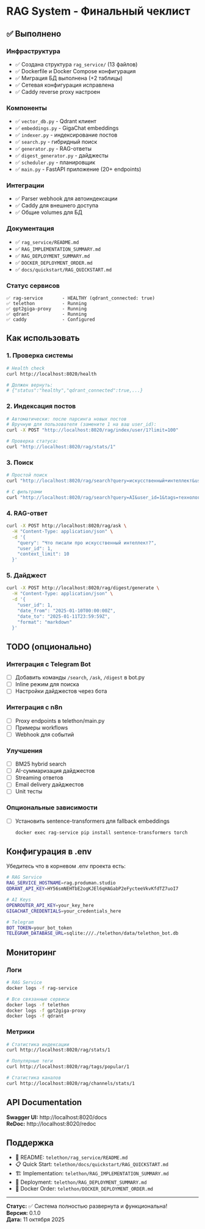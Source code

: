 # RAG System - Финальный чеклист

## ✅ Выполнено

### Инфраструктура
- ✅ Создана структура `rag_service/` (13 файлов)
- ✅ Dockerfile и Docker Compose конфигурация
- ✅ Миграция БД выполнена (+2 таблицы)
- ✅ Сетевая конфигурация исправлена
- ✅ Caddy reverse proxy настроен

### Компоненты
- ✅ `vector_db.py` - Qdrant клиент
- ✅ `embeddings.py` - GigaChat embeddings
- ✅ `indexer.py` - индексирование постов
- ✅ `search.py` - гибридный поиск
- ✅ `generator.py` - RAG-ответы
- ✅ `digest_generator.py` - дайджесты
- ✅ `scheduler.py` - планировщик
- ✅ `main.py` - FastAPI приложение (20+ endpoints)

### Интеграции
- ✅ Parser webhook для автоиндексации
- ✅ Caddy для внешнего доступа
- ✅ Общие volumes для БД

### Документация
- ✅ `rag_service/README.md`
- ✅ `RAG_IMPLEMENTATION_SUMMARY.md`
- ✅ `RAG_DEPLOYMENT_SUMMARY.md`
- ✅ `DOCKER_DEPLOYMENT_ORDER.md`
- ✅ `docs/quickstart/RAG_QUICKSTART.md`

### Статус сервисов
```
✅ rag-service       - HEALTHY (qdrant_connected: true)
✅ telethon          - Running
✅ gpt2giga-proxy    - Running
✅ qdrant            - Running
✅ caddy             - Configured
```

## Как использовать

### 1. Проверка системы

```bash
# Health check
curl http://localhost:8020/health

# Должен вернуть:
# {"status":"healthy","qdrant_connected":true,...}
```

### 2. Индексация постов

```bash
# Автоматически: после парсинга новых постов
# Вручную для пользователя (замените 1 на ваш user_id):
curl -X POST "http://localhost:8020/rag/index/user/1?limit=100"

# Проверка статуса:
curl "http://localhost:8020/rag/stats/1"
```

### 3. Поиск

```bash
# Простой поиск
curl "http://localhost:8020/rag/search?query=искусственный+интеллект&user_id=1&limit=5"

# С фильтрами
curl "http://localhost:8020/rag/search?query=AI&user_id=1&tags=технологии&date_from=2025-01-01"
```

### 4. RAG-ответ

```bash
curl -X POST http://localhost:8020/rag/ask \
  -H "Content-Type: application/json" \
  -d '{
    "query": "Что писали про искусственный интеллект?",
    "user_id": 1,
    "context_limit": 10
  }'
```

### 5. Дайджест

```bash
curl -X POST http://localhost:8020/rag/digest/generate \
  -H "Content-Type: application/json" \
  -d '{
    "user_id": 1,
    "date_from": "2025-01-10T00:00:00Z",
    "date_to": "2025-01-11T23:59:59Z",
    "format": "markdown"
  }'
```

## TODO (опционально)

### Интеграция с Telegram Bot
- [ ] Добавить команды `/search`, `/ask`, `/digest` в bot.py
- [ ] Inline режим для поиска
- [ ] Настройки дайджестов через бота

### Интеграция с n8n
- [ ] Proxy endpoints в telethon/main.py
- [ ] Примеры workflows
- [ ] Webhook для событий

### Улучшения
- [ ] BM25 hybrid search
- [ ] AI-суммаризация дайджестов
- [ ] Streaming ответов
- [ ] Email delivery дайджестов
- [ ] Unit тесты

### Опциональные зависимости
- [ ] Установить sentence-transformers для fallback embeddings
  ```bash
  docker exec rag-service pip install sentence-transformers torch
  ```

## Конфигурация в .env

Убедитесь что в корневом .env проекта есть:

```bash
# RAG Service
RAG_SERVICE_HOSTNAME=rag.produman.studio
QDRANT_API_KEY=HY56smNEHTbE2ogKJEl6qHAGabP2eFycteeVkvKfdTZ7uoI7

# AI Keys
OPENROUTER_API_KEY=your_key_here
GIGACHAT_CREDENTIALS=your_credentials_here

# Telegram
BOT_TOKEN=your_bot_token
TELEGRAM_DATABASE_URL=sqlite:///./telethon/data/telethon_bot.db
```

## Мониторинг

### Логи
```bash
# RAG Service
docker logs -f rag-service

# Все связанные сервисы
docker logs -f telethon
docker logs -f gpt2giga-proxy
docker logs -f qdrant
```

### Метрики
```bash
# Статистика индексации
curl http://localhost:8020/rag/stats/1

# Популярные теги
curl http://localhost:8020/rag/tags/popular/1

# Статистика каналов
curl http://localhost:8020/rag/channels/stats/1
```

## API Documentation

**Swagger UI:** http://localhost:8020/docs  
**ReDoc:** http://localhost:8020/redoc

## Поддержка

- 📖 README: `telethon/rag_service/README.md`
- 📋 Quick Start: `telethon/docs/quickstart/RAG_QUICKSTART.md`
- 🏗️ Implementation: `telethon/RAG_IMPLEMENTATION_SUMMARY.md`
- 🐳 Deployment: `telethon/RAG_DEPLOYMENT_SUMMARY.md`
- 📡 Docker Order: `telethon/DOCKER_DEPLOYMENT_ORDER.md`

---

**Статус:** ✅ Система полностью развернута и функциональна!  
**Версия:** 0.1.0  
**Дата:** 11 октября 2025

